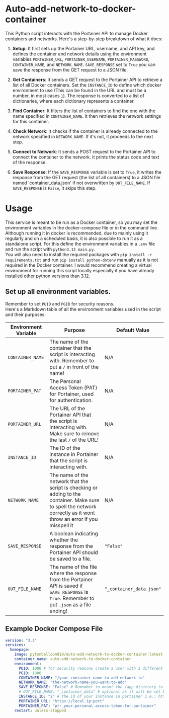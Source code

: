 # Auto-add-network-to-docker-container
This Python script interacts with the Portainer API to manage Docker containers and networks. Here's a step-by-step breakdown of what it does:

1. **Setup**: It first sets up the Portainer URL, username, and API key, and defines the container and network details using the environment variables `PORTAINER_URL`, `PORTAINER_USERNAME`, `PORTAINER_PASSWORD`, `CONTAINER_NAME`, and `NETWORK_NAME`. `SAVE_RESPONSE` set to `True` you can save the response from the GET request to a JSON file.

2. **Get Containers**: It sends a GET request to the Portainer API to retrieve a list of all Docker containers. Set the `INSTANCE_ID` to define which docker environment to use (This can be found in the URL and must be a number, in most cases `1`). The response is converted to a list of dictionaries, where each dictionary represents a container.

3. **Find Container**: It filters the list of containers to find the one with the name specified in `CONTAINER_NAME`. It then retrieves the network settings for this container.

4. **Check Network**: It checks if the container is already connected to the network specified in `NETWORK_NAME`. If it's not, it proceeds to the next step.

5. **Connect to Network**: It sends a POST request to the Portainer API to connect the container to the network. It prints the status code and text of the response.

6. **Save Response**: If the `SAVE_RESPONSE` variable is set to `True`, it writes the response from the GET request (the list of all containers) to a JSON file named 'container_data.json' if not overwritten by `OUT_FILE_NAME`. If `SAVE_RESPONSE` is `False`, it skips this step.

# Usage

This service is meant to be run as a Docker container, so you may set the environment variables in the docker-compose file or in the command line. Although running it in docker is recommended, due to mainly using it regularly and on a scheduled basis, it is also possible to run it as a standalone script. For this define the environment variables in a `.env` file and run the script with `python3.12 main.py`.  
You will also need to install the required packages with `pip install -r requirements.txt` and run `pip install python-dotenv` manually as it is not required in the Docker container.
I would recommend creating a virtual environment for running this script locally especially if you have already installed other python versions than 3.12.

## Set up all environment variables. 
Remember to set ``PUID`` and ``PGID`` for security reasons.  
Here's a Markdown table of all the environment variables used in the script and their purposes:

| Environment Variable | Purpose | Default Value |
| --- | --- | --- |
| `CONTAINER_NAME` | The name of the container that the script is interacting with. Remember to put a `/` in front of the name! | N/A |
| `PORTAINER_PAT` | The Personal Access Token (PAT) for Portainer, used for authentication. | N/A |
| `PORTAINER_URL` | The URL of the Portainer API that the script is interacting with. Make sure to remove the last `/` of the URL! | N/A |
| `INSTANCE_ID` | The ID of the instance in Portainer that the script is interacting with. | N/A |
| `NETWORK_NAME` | The name of the network that the script is checking or adding to the container. Make sure to spell the network correctly as it wont throw an error if you misspell it | N/A |
| `SAVE_RESPONSE` | A boolean indicating whether the response from the Portainer API should be saved to a file. | `"False"` |
| `OUT_FILE_NAME` | The name of the file where the response from the Portainer API is saved if `SAVE_RESPONSE` is `True`. Remember to put `.json` as a file ending! | `"_container_data.json"` |

## Example Docker Compose File
```yaml
version: "3.3"
services:
  homepage:
    image: pytonballoon810/auto-add-network-to-docker-container:latest
    container_name: auto-add-network-to-docker-container
    environment:
      PUID: 1000 # for security reasons create a user with a different id than root and use that id here (would recommend creating a new user for every service as it is goot practice)
      PGID: 1000
      CONTAINER_NAME: "/your-container-name-to-add-network-to"
      NETWORK_NAME: "the-network-name-you-want-to-add"
      SAVE_RESPONSE: "False" # Remember to mount the /app directory to a volume if you want to save the response
      # OUT_FILE_NAME: "_container_data" # optional as it will be set by default and wont be used if SAVE_RESPONSE is set to False
      INSTANCE_ID: "2" # the id of your instance in portainer i.e.: https://local.ip:port/#!/2/docker/stacks
      PORTAINER_URL: "https://local.ip:port"                                                 ^-- this one
      PORTAINER_PAT: "ptr_your-personal-access-token-for-portainer"
    restart: unless-stopped
```
